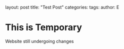 layout: post
title: "Test Post"
categories:
tags:
author: E

# This is Temporary
Website still undergoing changes
